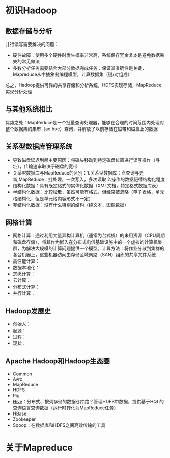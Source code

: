 # 初识Hadoop

## 数据存储与分析
并行读写需要解决的问题：
+ 硬件故障：使用多个硬件时发生概率非常高，系统保存冗余复本是避免数据丢失的常见做法
+ 多数分析任务需要结合大部分数据完成任务：保证其准确性是关键，Mapreduce从中抽象出编程模型，计算数据集（键/对组成）

总之，Hadoop提供可靠的共享存储和分析系统，HDFS实现存储，MapReduce实现分析处理

## 与其他系统相比
优势之处：MapReduce是一个批量查询处理器，能够在合理的时间范围内处理对整个数据集的集市（ad hoc）查询，并解放了以前存储在磁带和磁盘上的数据

## 关系型数据库管理系统
+ 导致磁盘延迟到额主要原因：将磁头移动到特定磁盘位置进行读写操作（寻址），传输速率取决于磁盘的宽带
+ 关系型数据库与MapReduce的区别：1.关系型数据库：点查询与更新;MapReduce：批处理，一次写入，多次读取 2.操作的数据记得结构化程度
+ 结构化数据：具有既定格式的实体化数据（XML文档，特定格式数据库表）
+ 半结构化数据：比较松散，虽然可能有格式，但经常被忽略（电子表格，单元格结构化，但是单元格内容形式不一定）
+ 非结构化数据：没有什么特别的结构（纯文本，图像数据）

## 网格计算
+ 网格计算：通过利用大量异构计算机（通常为台式机）的未用资源（CPU周期和磁盘存储），将其作为嵌入在分布式电信基础设施中的一个虚拟的计算机集群，为解决大规模的计算问题提供一个模型。计算方法：将作业分散到集群的各台机器上，这些机器访问由存储区域网路（SAN）组织的共享文件系统
+ 高性能计算：
+ 数据本地化：
+ 志愿计算：
+ 云计算：
+ 分布式计算：
+ 并行计算：

## Hadoop发展史
+ 创始人：
+ 起源：
+ 过程：
+ 现状：

## Apache Hadoop和Hadoop生态圈
+ Common
+ Avro
+ MapReduce
+ HDFS
+ Pig
+ [Hive](https://github.com/datadeng/Hive)：分布式、按列存储的数据仓库路？管理HDFS中数据，提供基于HQL的查询语言查询数据（运行时转化为MapReduce任务）
+ HBase
+ Zookeeper
+ Sqoop：在数据库和HDFS之间高效传输的工具

# 关于Mapreduce

